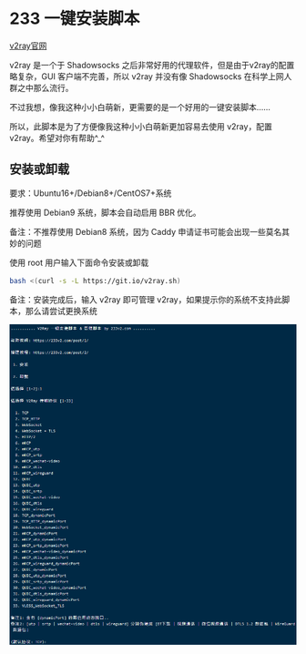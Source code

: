 # 233 一键安装脚本

[v2ray官网](https://www.v2ray.com/)

v2ray 是一个于 Shadowsocks 之后非常好用的代理软件，但是由于v2ray的配置略复杂，GUI 客户端不完善，所以 v2ray 并没有像 Shadowsocks 在科学上网人群之中那么流行。

不过我想，像我这种小小白萌新，更需要的是一个好用的一键安装脚本……

所以，此脚本是为了方便像我这种小小白萌新更加容易去使用 v2ray，配置 v2ray。希望对你有帮助^_^

## 安装或卸载

要求：Ubuntu16+/Debian8+/CentOS7+系统

推荐使用 Debian9 系统，脚本会自动启用 BBR 优化。

备注：不推荐使用 Debian8 系统，因为 Caddy 申请证书可能会出现一些莫名其妙的问题

使用 root 用户输入下面命令安装或卸载

```bash
bash <(curl -s -L https://git.io/v2ray.sh)
```

备注：安装完成后，输入 v2ray 即可管理 v2ray，如果提示你的系统不支持此脚本，那么请尝试更换系统

![脚本的一些截图](./assets/000.png)
